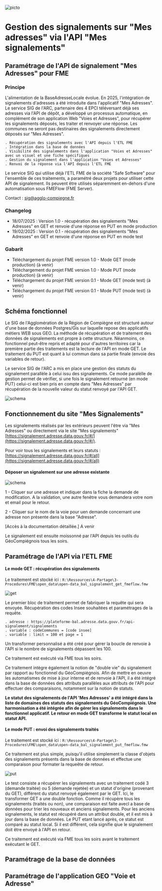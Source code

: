 ![picto](https://github.com/sigagglocompiegne/orga_gest_igeo/blob/master/doc/img/geocompiegnois_2020_reduit_v2.png)

# Gestion des signalements sur "Mes adresses" via l'API "Mes signalements"

## Paramétrage de l'API de signalement "Mes Adresses" pour FME #

### Principe

L'alimentation de la BaseAdresseLocale évolue. En 2025, l'intégration de signalements d'adresses a été introduite dans l'applicatif "Mes Adresses". Le service SIG de l'ARC, partenaire des 4 EPCI téléversant déjà ses adresses via l'API de dépôt, a développé un processus automatique, en complément de son application Web "Voies et Adresses", pour récupérer les signalements déposés, les traiter et renvoyer une réponse. Les communes ne seront pas destinaires des signalements directement déposés sur "Mes Adresses".

    . Récupération des signalements avec l'API depuis l'ETL FME
    . Intégration dans la base de données
    . Visibilité des signalements dans l'application "Voies et Adresses" avec un visuel et une fiche spécifiques
    . Gestion du signalement dans l'application "Voies et Adresses"
    . Renvoi de la réponse via l'API depuis l'ETL FME

Le service SIG qui utilise déjà l'ETL FME de la société "Safe Software" pour l'ensemble de ces traitements, a paramétré deux projets pour utiliser cette API de signalement. Ils peuvent être utilisés séparemment en-dehors d'une automatisation sous FMEFlow (FME Server).

Contact : sig@agglo-compiegne.fr

### Changelog

 * 18/07/2025 : Version 1.0 - récupération des signalements "Mes Adresses" en GET et renvoie d'une réponse en PUT en mode production
 * 19/02/2025 : Version 0.1 - récupération des signalements "Mes Adresses" en GET et renvoie d'une réponse en PUT en mode test
 
### Gabarit

- Téléchargement du projet FME version 1.0 - Mode GET (mode production) (à venir)
- Téléchargement du projet FME version 1.0 - Mode PUT (mode production) (à venir)
- Téléchargement du projet FME version 0.1 - Mode GET (mode test) (à venir)
- Téléchargement du projet FME version 0.1 - Mode PUT (mode test) (à venir)

## Schéma fonctionnel

Le SIG de l'Agglomération de la Région de Compiègne est structuré autour d'une base de données Postgres/Gis sur laquelle repose des applicatifs métiers WEB sous GEO. La méthode de récupération et de traitement des données de signalements est propre à cette structure. Néanmoins, ce fonctionnel peut-être repris et adapté pour d'autres territoires car la première partie des traitements est la lecture de l'API en mode GET. Le traitement du PUT est quant à lui commun dans sa partie finale (envoie des variables de retour).

Le service SIG de l'ARC a mis en place une gestion des statuts du signalement parallèle à celui issu des signalements. Ce mode paralèlle de gestion permet de vérifier, si une fois le signalement retourné (en mode PUT) celui-ci est bien pris en compte dans "Mes Adresses" par récupération de la nouvelle valeur du statut renvoyé par l'API GET.

![schema](https://github.com/sigagglocompiegne/rva/blob/master/api/img/schema_fonctionnel_api_sign.png)

## Fonctionnement du site "Mes Signalements"

Les signalements réalisés par les extérieurs peuvent l'être via "Mes Adresses" ou directement via le site "Mes signalements" [https://signalement.adresse.data.gouv.fr/#/](https://signalement.adresse.data.gouv.fr/#/).

Pour voir tous les signalements et leurs statuts : [https://signalement.adresse.data.gouv.fr/#/all](https://signalement.adresse.data.gouv.fr/#/all)

#### Déposer un signalement sur une adresse existante

![schema](https://github.com/sigagglocompiegne/rva/blob/master/api/img/mes_signalements_saisies.png)

1 - Cliquer sur une adresse et indiquer dans la fiche la demande de modification. A la validation, une autre fenêtre vous demandera votre nom et email pour le retour.

2 - Cliquer sur le nom de la voie pour uen demande concernant une adresse non présente dans la base "Adresse".

[Accès à la documentation détaillée.] A venir

Le signalement est ensuite moissonné par l'API depuis les outils du GéoCompiégnois tous les soirs.

## Paramétrage de l'API via l'ETL FME

#### Le mode GET : récupération des signalements

Le traitement est stocké ici : `R:\Ressources\4-Partage\3-Procedures\FME\open_data\open-data_bal_signalement_get_fmeflow.fmw`

![get](https://github.com/sigagglocompiegne/rva/blob/master/api/img/API_SIGNALEMENT_FME_PARAMETRAGE.png)

Le premier bloc de traitement permet de fabriquer la requête qui sera envoyée. Récupération des codes Insee souhaitées et paramétrages de la requête.

    . adresse : https://plateforme-bal.adresse.data.gouv.fr/api-signalement/signalements
    . variable : codeCommunes = [code insee]
    . variable : limit = 100 et page = 1

Un transformer personnalisé a été créé pour gérer la boucle de renvoie à l'API si le nombre de signalements dépassent les 100.

Ce traitement est exécuté via FME tous les soirs.

Ce traitement intègre également la notion de "double vie" du signalement par rapport au fonctionnel du GéoCompiégnois. Afin de mettre en oeuvre les automatismes de mise à jour interne et de renvoie à l'API, il a été intégré dans la base de données des attributs parallèles aux attributs de l'API pour effectuer des comparaisons, notamment sur la notion de statuts.

**Le statut des signalements de l'API 'Mes Adresses' a été intégré dans la liste de domaines des statuts des signalements du GéoCompiégnois. Une harmonisation a été intégrée afin de gérer les signalements dans le fonctionnel applicatif. Le retour en mode GET transforme le statut local en statut API.**
    

#### Le mode PUT : envoi des signalements traités

Le traitement est stocké ici : `R:\Ressources\4-Partage\3-Procedures\FME\open_data\open-data_bal_signalement_put_fmeflow.fmw`

Ce traitement est plus simple, puisqu'il utilise simplement la classe d'objets des signalements présents dans la base de données et effectue une comparaison pour formater la requeête de retour.

![put](https://github.com/sigagglocompiegne/rva/blob/master/api/img/API_SIGNALEMENT_FME_PARAMETRAGE_PUT.png)

Le test consiste a récupérer les signalements avec un traitement codé 3 (demande traitée) ou 5 (demande rejetée) et un statut d'origine (provenant du GET), différent du statut renvoyé également par le GET. Ici, le transformer GET a une double fonction. Comme il récupère tous les signalements (traités ou non), une comparaison est faite avecl a base de données pour trier les nouveaux et anciens signalements. Pour les anciens signalements, le statut est récupéré dans un attribut double, et il est mis à jour dans la base de données. Le PUT etant lancé après, ce statut est comparé au statut local. Si il est différent, cela signifie qiue le signalement doit être envoyé à l'API en retour.

Ce traitement est exécuté via FME tous les soirs avant le traitement exécutant le GET.

## Paramétrage de la base de données

## Paramétrage de l'application GEO "Voie et Adresse"
